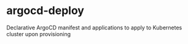 # argocd-deploy
Declarative ArgoCD manifest and applications to apply to Kubernetes cluster upon provisioning
